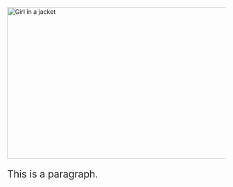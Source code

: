 <!DOCTYPE html>
<html>
<body>
<img src="https://www.queestudiar.org/wp-content/uploads/2017/10/software-750x350.jpg" alt="Girl in a jacket" width="750" height="350">

<p style="font-size:160%;">This is a paragraph.</p>
</body>
</html>

